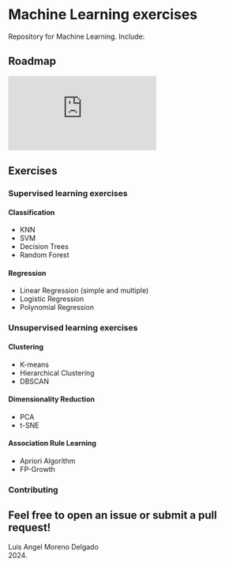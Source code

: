 
# Machine Learning exercises
Repository for Machine Learning. Include:
## Roadmap
![Machine Learning Engineer Roadmap](https://github.com/C4mdax/Machine_Learning/blob/main/ROADMAP.md)
## Exercises
### Supervised learning exercises
#### Classification
- KNN
- SVM
- Decision Trees
- Random Forest
#### Regression
- Linear Regression (simple and multiple)
- Logistic Regression
- Polynomial Regression

### Unsupervised learning exercises
#### Clustering
- K-means
- Hierarchical Clustering
- DBSCAN
#### Dimensionality Reduction
- PCA
- t-SNE
#### Association Rule Learning
- Apriori Algorithm
- FP-Growth

### Contributing
Feel free to open an issue or submit a pull request!
---- 
Luis Angel Moreno Delgado  
2024.
